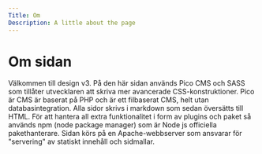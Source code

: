```yaml
---
Title: Om
Description: A little about the page
---
```

Om sidan
========
Välkommen till design v3. På den här sidan används Pico CMS och SASS som tillåter utvecklaren att skriva mer avancerade CSS-konstruktioner.
Pico är CMS är baserat på PHP och är ett filbaserat CMS, helt utan databasintegration. Alla sidor skrivs i markdown som sedan översätts till HTML.
För att hantera all extra funktionalitet i form av plugins och paket så används npm (node package manager) som är Node js officiella pakethanterare.
Sidan körs på en Apache-webbserver som ansvarar för "servering" av statiskt innehåll och sidmallar.